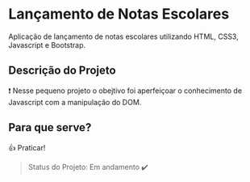 # Lançamento de Notas Escolares
Aplicação de lançamento de notas escolares utilizando HTML, CSS3, Javascript e Bootstrap.

## Descrição do Projeto
:exclamation: Nesse pequeno projeto o obejtivo foi aperfeiçoar o conhecimento de Javascript com a manipulação do DOM.

## Para que serve?

:+1: Praticar! 

> Status do Projeto: Em andamento :heavy_check_mark:

